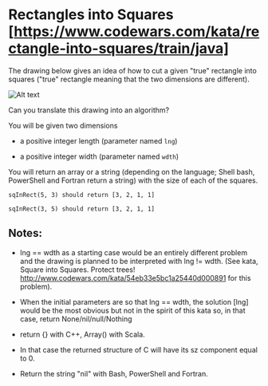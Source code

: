 # Rectangles into Squares [https://www.codewars.com/kata/rectangle-into-squares/train/java]

The drawing below gives an idea of how to cut a given "true" rectangle into squares ("true" rectangle meaning that the two dimensions are different).

![Alt text](https://i.imgur.com/lk5vJ7sm.jpg)

Can you translate this drawing into an algorithm?

You will be given two dimensions

- a positive integer length (parameter named `lng`)

- a positive integer width (parameter named `wdth`)

You will return an array or a string (depending on the language; Shell bash, PowerShell and Fortran return a string) with the size of each of the squares.

`sqInRect(5, 3) should return [3, 2, 1, 1]`

`sqInRect(3, 5) should return [3, 2, 1, 1]`


## Notes:

- lng == wdth as a starting case would be an entirely different problem and the drawing is planned to be interpreted with lng != wdth. (See kata, Square into Squares. Protect trees! http://www.codewars.com/kata/54eb33e5bc1a25440d000891 for this problem).

- When the initial parameters are so that lng == wdth, the solution [lng] would be the most obvious but not in the spirit of this kata so, in that case, return None/nil/null/Nothing

- return {} with C++, Array() with Scala.

- In that case the returned structure of C will have its sz component equal to 0.

- Return the string "nil" with Bash, PowerShell and Fortran.
